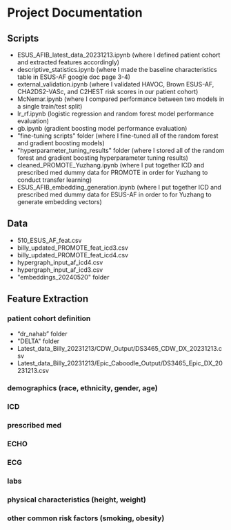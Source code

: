 # Project Documentation

## Scripts

* ESUS_AFIB_latest_data_20231213.ipynb (where I defined patient cohort and extracted features accordingly)
* descriptive_statistics.ipynb (where I made the baseline characteristics table in ESUS-AF google doc page 3-4)
* external_validation.ipynb (where I validated HAVOC, Brown ESUS-AF, CHA2DS2-VASc, and C2HEST risk scores in our patient cohort)
* McNemar.ipynb (where I compared performance between two models in a single train/test split)
* lr_rf.ipynb (logistic regression and random forest model performance evaluation)
* gb.ipynb (gradient boosting model performance evaluation)
* "fine-tuning scripts" folder (where I fine-tuned all of the random forest and gradient boosting models)
* "hyperparameter_tuning_results" folder (where I stored all of the random forest and gradient boosting hyperparameter tuning results)
* cleaned_PROMOTE_Yuzhang.ipynb (where I put together ICD and prescribed med dummy data for PROMOTE in order for Yuzhang to conduct transfer learning)
* ESUS_AFIB_embedding_generation.ipynb (where I put together ICD and prescribed med dummy data for ESUS-AF in order to for Yuzhang to generate embedding vectors)

## Data

* 510_ESUS_AF_feat.csv
* billy_updated_PROMOTE_feat_icd3.csv
* billy_updated_PROMOTE_feat_icd4.csv
* hypergraph_input_af_icd4.csv
* hypergraph_input_af_icd3.csv
* "embeddings_20240520" folder

## Feature Extraction

### patient cohort definition

* “dr_nahab” folder
* "DELTA" folder
* Latest_data_Billy_20231213/CDW_Output/DS3465_CDW_DX_20231213.csv
* Latest_data_Billy_20231213/Epic_Caboodle_Output/DS3465_Epic_DX_20231213.csv

### demographics (race, ethnicity, gender, age)

### ICD

### prescribed med

### ECHO

### ECG

### labs

### physical characteristics (height, weight)

### other common risk factors (smoking, obesity)


